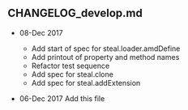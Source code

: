 ## CHANGELOG_develop.md
* 08-Dec 2017
 
  * Add start of spec for steal.loader.amdDefine
  * Add printout of property and method names
  * Refactor test sequence
  * Add spec for steal.clone
  * Add spec for steal.addExtension



* 06-Dec 2017 Add this file